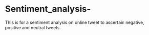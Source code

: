 # Sentiment_analysis-
This is for a sentiment analysis on online tweet to ascertain negative, positive and neutral tweets. 
